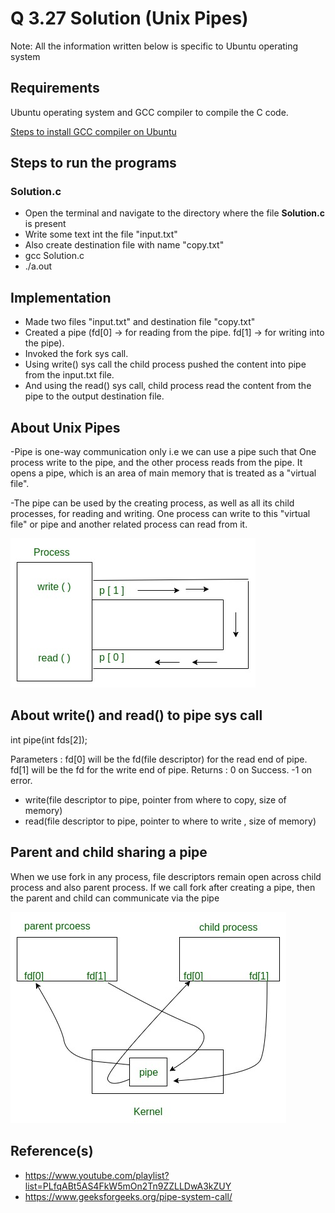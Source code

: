 # Q 3.27 Solution (Unix Pipes)

Note: All the information written below is specific to Ubuntu operating system


## Requirements
Ubuntu operating system and GCC compiler to compile the C code.

[Steps to install GCC compiler on Ubuntu](https://linuxize.com/post/how-to-install-gcc-compiler-on-ubuntu-18-04/#installing-gcc-on-ubuntu)

## Steps to run the programs

### Solution.c
 - Open the terminal and navigate to the directory where the file **Solution.c** is present
 - Write some text int the file "input.txt"
 - Also create destination file with name "copy.txt"
-  gcc Solution.c
- ./a.out


## Implementation
- Made two files "input.txt" and destination file "copy.txt"
- Created a pipe (fd[0] -> for reading from the pipe. fd[1] -> for writing into the pipe).
- Invoked the fork sys call.
- Using write() sys call the child process pushed the content into pipe from the input.txt file.
- And using the read() sys call, child process read the content from the pipe to the output destination file.


## About Unix Pipes
-Pipe is one-way communication only i.e we can use a pipe such that One process write to the pipe, and the other process reads from the pipe. It opens a pipe, which is an area of main memory that is treated as a "virtual file".

-The pipe can be used by the creating process, as well as all its child processes, for reading and writing. One process can write to this "virtual file" or pipe and another related process can read from it.

![App Screenshot](https://github.com/PRASANNA-416/CS252-OS-Project-2022/blob/main/Answer%20for%203.27/pipe1.jpg)

## About write() and read() to pipe sys call
int pipe(int fds[2]);

Parameters :
fd[0] will be the fd(file descriptor) for the 
read end of pipe.
fd[1] will be the fd for the write end of pipe.
Returns : 0 on Success.
-1 on error.

- write(file descriptor to pipe, pointer from where to copy, size of memory)
- read(file descriptor to pipe, pointer to where to write , size of memory)

## Parent and child sharing a pipe

When we use fork in any process, file descriptors remain open across child process and also parent process. If we call fork after creating a pipe, then the parent and child can communicate via the pipe

![App Screenshot](https://github.com/PRASANNA-416/CS252-OS-Project-2022/blob/main/Answer%20for%203.27/pipe2.jpg)

##  Reference(s)
- https://www.youtube.com/playlist?list=PLfqABt5AS4FkW5mOn2Tn9ZZLLDwA3kZUY
- https://www.geeksforgeeks.org/pipe-system-call/
